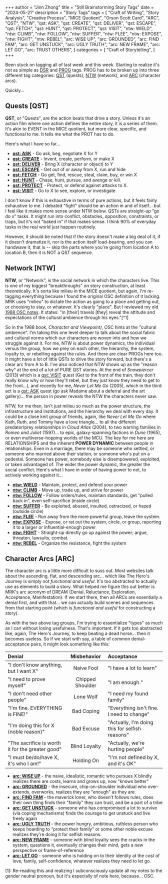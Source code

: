 +++
author = "Jinn Zhong"
title = "Still Brainstorming Story Tags"
date = "2024-05-21"
description = "Story Tags"
tags = [
 "Craft of Writing",
 "Story Analysis",
 "Creative Process",
 "MICE Quotient",
 "Orson Scott Card",
 "ARC",
 "QST",
 "NTW",
 "qst: ASK",
 "qst: CREATE",
 "qst: DELIVER",
 "qst: ESCAPE",
 "qst: FETCH",
 "qst: HUNT",
 "qst: PROTECT",
 "qst: VISIT",
 "ntw: WIELD",
 "ntw: CLIMB",
 "ntw: FOLLOW",
 "ntw: SUFFER",
 "ntw: FLEE",
 "ntw: EXPOSE",
 "ntw: FIGHT",
 "ntw: REBEL",
 "arc: WISE UP",
 "arc: GROUNDED",
 "arc: FIND FAM",
 "arc: GET UNSTUCK",
 "arc: UGLY TRUTH",
 "arc: NEW FRAME",
 "arc: LET GO",
 "arc: TRUST OTHERS",
]
categories = [
 "Craft of Storytelling",
]
+++

Been stuck on tagging all of last week and this week. Starting to realize it's not as simple as [DSR](https://journal.jinnzhong.com/tags/dsr/) and [PROG](https://journal.jinnzhong.com/tags/prog/) tags. PROG has to be broken up into three different tag categories: [QST](https://journal.jinnzhong.com/tags/qst) (quests), [NTW](https://journal.jinnzhong.com/tags/ntw/) (network), and [ARC](https://journal.jinnzhong.com/tags/arc/) (character arcs).

Quickly...

## Quests [QST]

**QST**, or "Quests", are the action beats that drive a story. Unless it's an action film where one action defines the entire story, it is a series of them. It's akin to EVENT in the MICE quotient, but more clear, specific, and functional to me. It tells me what the PROT has to do. 

Here's what I have so far...

* **[qst: ASK](https://journal.jinnzhong.com/tags/qst-ask/)** - Go ask, beg, negotiate X for Y
* **[qst: CREATE](https://journal.jinnzhong.com/tags/qst-create/)** - Invent, create, perform, or make X
* **[qst: DELIVER](https://journal.jinnzhong.com/tags/qst-deliver/)** - Bring X (character or object) to Y
* **[qst: ESCAPE](https://journal.jinnzhong.com/tags/qst-escape/)** - Get out of or away from X, run and hide
* **[qst: FETCH](https://journal.jinnzhong.com/tags/qst-fetch/)** - Go get, find, rescue, steal, claim, buy, or win X
* **[qst: HUNT](https://journal.jinnzhong.com/tags/qst-hunt/)** - Chase, hunt, pursue, and avenge or kill.
* **[qst: PROTECT](https://journal.jinnzhong.com/tags/qst-protect/)** - Protect, or defend against attacks to X.
* **[qst: VISIT](https://journal.jinnzhong.com/tags/qst-visit/)** - Go to X to see, explore, or investigate

I don't know if this is exhaustive in terms of pure actions, but it feels fairly exhaustive to me. I debated "fight" should be an action in and of itself... but I feel like it makes more sense under NTW below. QSTs are straight-up "go do x" tasks. It might run into conflict, obstacles, opposition, constraints, or traps, but it's not "baked in" if that makes sense. I think 90% of everyday tasks in the real world just happen routinely.

However, it should be noted that if the story doesn't make a big deal of it, if it doesn't dramatize it, nor is the action itself load-bearing, and you can handwave it, that is -- skip the parts where you're going from location A to location B, then it is NOT a QST sequence. 

## Network [NTW]

**NTW**, or "Network", is the social network in which the characters live. This is one of my biggest "breakthroughs" on story construction, at least theoretically. It's sorta like milieu in the MICE quotient, but again, I'm re-tagging everything because I found the original OSC definition of it lacking. MRK uses "milieu" to dictate the action as going to a place and getting out, or choosing to stay, or whatever. It's clearly "place". But I reviewed my old [1988 OSC notes](https://journal.jinnzhong.com/notes-characters-and-viewpoint-1988-by-orson-scott-card/#milieu). It states: "in [their] travels [they] reveal the attitude and expectations of the cultural ambience through his eyes."[^1]

So in the 1988 book, _Character and Viewpoint)_, OSC hints at the "cultural ambience". I'm taking this one level deeper to talk about the social fabric and cultural norms which our characters are woven into and how we struggle against it. For me, NTW is about power dynamics, the individual versus the group, how we prey on each other, the hierarchy, the system, loyalty to, or rebelling against the rules. And there are clear PROGs here too. It might have a lot of little QSTs to drive the story forward, but there's a clear arc from A to B. I've also noticed that NTW shows up as the "reason why" at the end of a lot of PURE QST stories. At the end of _Snowpiercer_ (2013) which is a [qst: VISIT](https://journal.jinnzhong.com/tags/qst-visit/) quest (Get to the front of the train, they don't really know why or how they'll rebel, but they just know they need to get to the front...), and recently for me, _Never Let Me Go_ (2005), which in the third act is a [qst: ASK](https://journal.jinnzhong.com/tags/qst-ask/) quest (go ask Madame about a deferral and the art gallery)... the person in power reveals the NTW the characters never saw.

NTW, for me then, isn't just milieu so much as the power structure, the infrastructure and institutions, and the hierarchy we deal with every day. It could be a close knit group of friends, again, like _Never Let Me Go_ where Kath, Ruth, and Tommy have a love triangle... to all the different predator/prey relationships in _Cloud Atlas_ (2004), to two warring families in _Romeo and Juliet_ (1597)... to epic, galaxy-spanning factions in _Dune_ (1965), or even multiverse-hopping worlds of the MCU. The key for me here are RELATIONSHIPS and the inherent **POWER DYNAMIC** between people in relationships. Even in a marriage, there may be someone who settled, or someone who married above their station, or someone who's put on a pedestal. Someone has power, somebody else is disempowered, exploited, or taken advantaged of. The wider the power dynamic, the greater the social conflict. Here's what I have in order of having power to not, to actively working against it...

* **[ntw: WIELD](https://journal.jinnzhong.com/tags/ntw-wield/)** - Maintain, protect, and defend your power
* **[ntw: CLIMB](https://journal.jinnzhong.com/tags/ntw-climb/)** - Move up, trade up, and strive for power
* **[ntw: FOLLOW](https://journal.jinnzhong.com/tags/ntw-follow/)** - Follow orders/rules, maintain standards, get "pulled back in", even self-sacrifice (inside circle)
* **[ntw: SUFFER](https://journal.jinnzhong.com/tags/ntw-suffer/)** - Be exploited, abused, insulted, ostracized, or hazed (outside circle)
* **[ntw: FLEE](https://journal.jinnzhong.com/tags/ntw-flee/)** - Run away from the more powerful group, leave the system.
* **[ntw: EXPOSE](https://journal.jinnzhong.com/tags/ntw-expose/)** - Expose, or rat out the system, circle, or group, reporting it to a larger or influential-enough power
* **[ntw: FIGHT](https://journal.jinnzhong.com/tags/ntw-fight/)** - Straight-up directly go up against the power; argue, threaten, lawsuits, combat.
* **[ntw: REBEL](https://journal.jinnzhong.com/tags/ntw-rebel/)** - Organize the resistance, fight the system

## Character Arcs [ARC]

The character arc is a little more difficult to suss out. Most websites talk about the ascending, flat, and descending arc... which like The Hero's Journey is simply not _functional and useful_. It's too abstracted to actually use as elements to build a story. What helped me figure this out better is MRK's arc acronym of DREAM (Denial, Reluctance, Exploration, Acceptance, Manifestation). If we start there, then all ARCs are essentially a denial first, and with that... we can actually build scenes and sequences from that starting point (which is _functional and useful_ for constructing a story).

As with the two above tag groups, I'm trying to essentialize "types" as much as I can without losing usefulness. That's important. If it gets too abstracted like, again, The Hero's Journey, to keep beating a dead horse... then it becomes useless. So if we start with say, a table of common denial-acceptance pairs, it might look something like this:

| Denial | Misbehavior |Acceptance |
|:--- |:---:|:---|
| "I don't know anything, but I want X" | Naive Fool |"I have a lot to learn" |
| "I need to prove myself" | Chipped Shoulder | "I am enough." |
| "I don't need other people" | Lone Wolf | "I need my found family" |
| "I'm fine. EVERYTHING is FINE!" | Bad Coping | "Everything isn't fine. I need to change" |
| "I'm doing this for X (noble reason)" | Bad Excuse | "Actually, I'm doing this for selfish reasons"|
| "The sacrifice is worth it for the greater good" | Blind Loyalty |"Actually, we're hurting people" |
| "I must be/do/have X, it's who I am!" | Holding On | "I'm not defined by X, and it's OK" |

* **[arc: WISE UP](https://journal.jinnzhong.com/tags/arc-wise-up/)** - the naive, idealistic, romantic who pursues X blindly realizes there are costs, learns and grows up, now "knows better"
* **[arc: GROUNDED](https://journal.jinnzhong.com/tags/arc-grounded/)** - the insecure, chip-on-shoulder individual who over-extends, overworks, realizes they are "enough" as they are.
* **[arc: FIND FAM](https://journal.jinnzhong.com/tags/arc-find-fam/)** - the maverick loner, who doesn't follows rules, does their own thing finds their "family" they can trust, and be a part of a tribe
* **[arc: GET UNSTUCK](https://journal.jinnzhong.com/tags/arc-get-unstuck/)** - someone who has compromised a lot to survive (via coping mechanisms) finds the courage to get unstuck and live freely again
* **[arc: UGLY TRUTH](https://journal.jinnzhong.com/tags/arc-ugly-truth/)** - the power hungry, ambitious, ruthless person who keeps hoarding to "protect their family" or some other noble excuse realizes they're doing it for selfish reasons.
* **[arc: NEW FRAME](https://journal.jinnzhong.com/tags/arc-new-frame/)** - someone with blind loyalty sees the cracks in the system, questions it, eventually changes their mind, gets a new perspective or frame-of-reference
* **[arc: LET GO](https://journal.jinnzhong.com/tags/arc-let-go/)** - someone who is holding on to their identity at the cost of love, family, self-confidence, whatever realizes they need to let go.


[1]: Re-reading this and realizing I subconsciously update all my notes to the gender neutral pronoun, but it's especially of note here, because... OSC.
